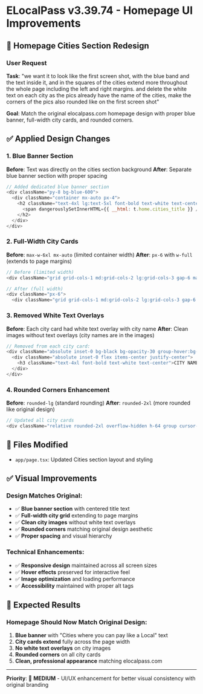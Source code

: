 # ELocalPass v3.39.74 - Homepage UI Improvements

## 🎨 **Homepage Cities Section Redesign** 

### User Request
**Task**: "we want it to look like the first screen shot, with the blue band and the text inside it, and in the squares of the cities extend more throughout the whole page including the left and right margins. and delete the white text on each city as the pics already have the name of the cities, make the corners of the pics also rounded like on the first screen shot"

**Goal**: Match the original elocalpass.com homepage design with proper blue banner, full-width city cards, and rounded corners.

## ✅ **Applied Design Changes**

### **1. Blue Banner Section** 
**Before**: Text was directly on the cities section background
**After**: Separate blue banner section with proper spacing
```javascript
// Added dedicated blue banner section
<div className="py-8 bg-blue-600">
  <div className="container mx-auto px-4">
    <h2 className="text-4xl lg:text-5xl font-bold text-white text-center">
      <span dangerouslySetInnerHTML={{ __html: t.home.cities_title }} />
    </h2>
  </div>
</div>
```

### **2. Full-Width City Cards**
**Before**: `max-w-6xl mx-auto` (limited container width)
**After**: `px-6` with `w-full` (extends to page margins)
```javascript
// Before (limited width)
<div className="grid grid-cols-1 md:grid-cols-2 lg:grid-cols-3 gap-6 max-w-6xl mx-auto">

// After (full width)
<div className="px-6">
  <div className="grid grid-cols-1 md:grid-cols-2 lg:grid-cols-3 gap-6 w-full">
```

### **3. Removed White Text Overlays**
**Before**: Each city card had white text overlay with city name
**After**: Clean images without text overlays (city names are in the images)
```javascript
// Removed from each city card:
<div className="absolute inset-0 bg-black bg-opacity-30 group-hover:bg-opacity-20 transition-opacity duration-300">
  <div className="absolute inset-0 flex items-center justify-center">
    <h3 className="text-4xl font-bold text-white text-center">CITY NAME</h3>
  </div>
</div>
```

### **4. Rounded Corners Enhancement**
**Before**: `rounded-lg` (standard rounding)
**After**: `rounded-2xl` (more rounded like original design)
```javascript
// Updated all city cards
<div className="relative rounded-2xl overflow-hidden h-64 group cursor-pointer">
```

## 🎯 **Files Modified**

- `app/page.tsx`: Updated Cities section layout and styling

## ✅ **Visual Improvements**

### **Design Matches Original**:
- ✅ **Blue banner section** with centered title text
- ✅ **Full-width city grid** extending to page margins
- ✅ **Clean city images** without white text overlays
- ✅ **Rounded corners** matching original design aesthetic
- ✅ **Proper spacing** and visual hierarchy

### **Technical Enhancements**:
- ✅ **Responsive design** maintained across all screen sizes
- ✅ **Hover effects** preserved for interactive feel
- ✅ **Image optimization** and loading performance
- ✅ **Accessibility** maintained with proper alt tags

## 🚀 **Expected Results**

### **Homepage Should Now Match Original Design**:
1. **Blue banner** with "Cities where you can pay like a Local" text
2. **City cards extend** fully across the page width
3. **No white text overlays** on city images
4. **Rounded corners** on all city cards
5. **Clean, professional appearance** matching elocalpass.com

---

**Priority**: 🎨 **MEDIUM** - UI/UX enhancement for better visual consistency with original branding 